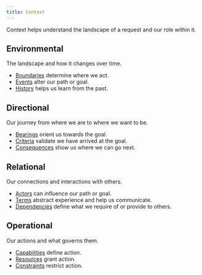 ```yaml
---
title: Context
---
```


Context helps understand the landscape of a request and our role within it.

## Environmental

The landscape and how it changes over time.

* [Boundaries](./boundaries.md) determine where we act.
* [Events](./events.md) alter our path or goal.
* [History](./history.md) helps us learn from the past.

## Directional

Our journey from where we are to where we want to be.

* [Bearings](./bearings.md) orient us towards the goal.
* [Criteria](./criteria.md) validate we have arrived at the goal.
* [Consequences](./consequences.md) show us where we can go next.

## Relational

Our connections and interactions with others.

* [Actors](./actors.md) can influence our path or goal.
* [Terms](./terms.md) abstract experience and help us communicate.
* [Dependencies](./dependencies.md) define what we require of or provide to others.

## Operational

Our actions and what governs them.

* [Capabilities](./capabilities.md) define action.
* [Resources](./resources.md) grant action.
* [Constraints](./constraints.md) restrict action.